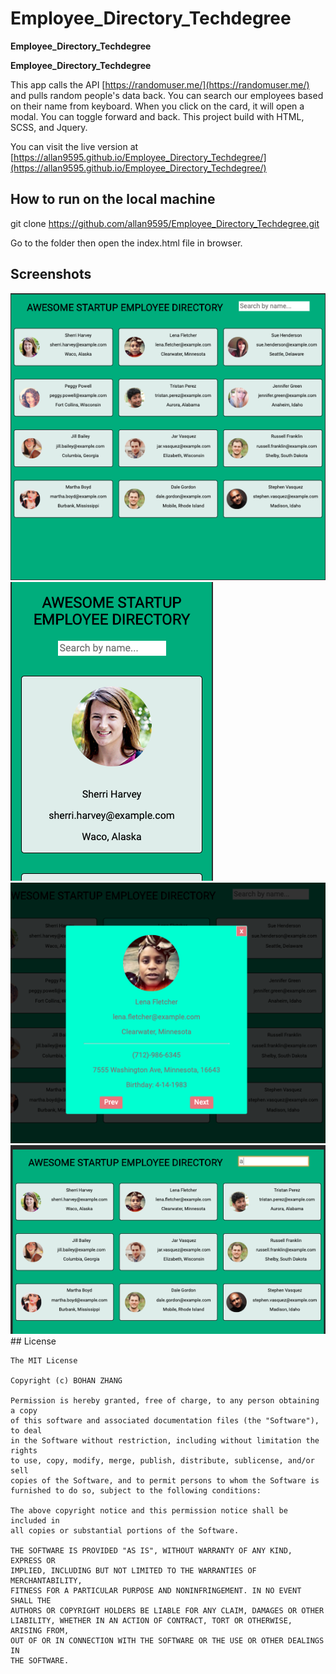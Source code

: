 # Employee_Directory_Techdegree
**Employee_Directory_Techdegree** 


**Employee_Directory_Techdegree** 

This app calls the API [https://randomuser.me/](https://randomuser.me/) and pulls random people's data back. You can search our employees based on their name from keyboard. When you click on the card, it will open a modal. You can toggle forward and back. This project build with HTML, SCSS, and Jquery.

You can visit the live version at [https://allan9595.github.io/Employee_Directory_Techdegree/](https://allan9595.github.io/Employee_Directory_Techdegree/)


## How to run on the local machine

git clone https://github.com/allan9595/Employee_Directory_Techdegree.git

Go to the folder then open the index.html file in browser. 

## Screenshots

<img src='./screenshots/1.png' title='screenshot' width='' alt='screenshot' />

<img src='./screenshots/2.png' title='screenshot' width='' alt='screenshot' />

<img src='./screenshots/3.png' title='screenshot' width='' alt='screenshot' />

<img src='./screenshots/4.png' title='screenshot' width='' alt='screenshot' />
## License

    The MIT License

    Copyright (c) BOHAN ZHANG

    Permission is hereby granted, free of charge, to any person obtaining a copy
    of this software and associated documentation files (the "Software"), to deal
    in the Software without restriction, including without limitation the rights
    to use, copy, modify, merge, publish, distribute, sublicense, and/or sell
    copies of the Software, and to permit persons to whom the Software is
    furnished to do so, subject to the following conditions:

    The above copyright notice and this permission notice shall be included in
    all copies or substantial portions of the Software.

    THE SOFTWARE IS PROVIDED "AS IS", WITHOUT WARRANTY OF ANY KIND, EXPRESS OR
    IMPLIED, INCLUDING BUT NOT LIMITED TO THE WARRANTIES OF MERCHANTABILITY,
    FITNESS FOR A PARTICULAR PURPOSE AND NONINFRINGEMENT. IN NO EVENT SHALL THE
    AUTHORS OR COPYRIGHT HOLDERS BE LIABLE FOR ANY CLAIM, DAMAGES OR OTHER
    LIABILITY, WHETHER IN AN ACTION OF CONTRACT, TORT OR OTHERWISE, ARISING FROM,
    OUT OF OR IN CONNECTION WITH THE SOFTWARE OR THE USE OR OTHER DEALINGS IN
    THE SOFTWARE.